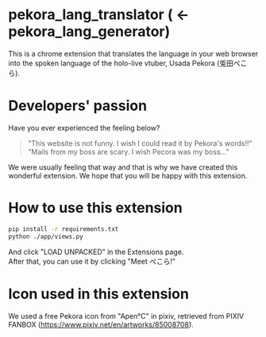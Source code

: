 # pekora_lang_translator ( ← pekora_lang_generator)

This is a chrome extension that translates the language in your web browser into the spoken language of the holo-live vtuber, Usada Pekora (兎田ぺこら).<br>


# Developers' passion

Have you ever experienced the feeling below?  

>"This website is not funny. I wish I could read it by Pekora's words!!"  
>"Mails from my boss are scary. I wish Pecora was my boss..."  

We were usually feeling that way and that is why we have created this wonderful extension. We hope that you will be happy with this extension.<br>


# How to use this extension
```bash
pip install -r requirements.txt
python ./app/views.py
```
And click "LOAD UNPACKED" in the Extensions page.  
After that, you can use it by clicking "Meet ぺこら!"<br>


# Icon used in this extension

We used a free Pekora icon from "Apen°C" in pixiv, retrieved from PIXIV FANBOX (https://www.pixiv.net/en/artworks/85008708).
